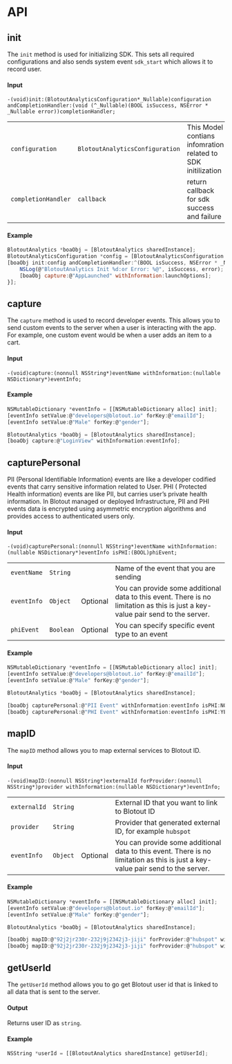 # API

## init
The `init` method is used for initializing SDK. This sets all required configurations and also sends system event `sdk_start` which allows it to record user.

#### Input
`-(void)init:(BlotoutAnalyticsConfiguration*_Nullable)configuration andCompletionHandler:(void (^_Nullable)(BOOL isSuccess, NSError * _Nullable error))completionHandler;`

|||||
|---|---|---|---|
| `configuration` | `BlotoutAnalyticsConfiguration` | This Model contians infomration related to SDK initilization |
| `completionHandler` | `callback` | return callback for sdk success and failure |

#### Example
```js
BlotoutAnalytics *boaObj = [BlotoutAnalytics sharedInstance];
BlotoutAnalyticsConfiguration *config = [BlotoutAnalyticsConfiguration configurationWithToken:@"token" withUrl:@"endPointUrl"];
[boaObj init:config andCompletionHandler:^(BOOL isSuccess, NSError * _Nonnull error) {
    NSLog(@"BlotoutAnalytics Init %d:or Error: %@", isSuccess, error);
    [boaObj capture:@"AppLaunched" withInformation:launchOptions]; 
}];
```

## capture
The `capture` method is used to record developer events. This allows you to send custom events to the server when a user is interacting with the app. For example, one custom event would be when a user adds an item to a cart.

#### Input
`-(void)capture:(nonnull NSString*)eventName withInformation:(nullable NSDictionary*)eventInfo;`

#### Example
```js
NSMutableDictionary *eventInfo = [[NSMutableDictionary alloc] init];
[eventInfo setValue:@"developers@blotout.io" forKey:@"emailId"];
[eventInfo setValue:@"Male" forKey:@"gender"];

BlotoutAnalytics *boaObj = [BlotoutAnalytics sharedInstance];
[boaObj capture:@"LoginView" withInformation:eventInfo];
```

## capturePersonal
PII (Personal Identifiable Information) events are like a developer codified events that carry sensitive information related to User.
PHI ( Protected Health information) events are like PII, but carries user’s private health information.
In Blotout managed or deployed Infrastructure, PII and PHI events data is encrypted using asymmetric encryption algorithms and provides access to authenticated users only.

#### Input
`-(void)capturePersonal:(nonnull NSString*)eventName withInformation:(nullable NSDictionary*)eventInfo isPHI:(BOOL)phiEvent;`

|||||
|---|---|---|---|
| `eventName` | `String` |  | Name of the event that you are sending |
| `eventInfo` | `Object` | Optional | You can provide some additional data to this event. There is no limitation as this is just a key-value pair send to the server. |
| `phiEvent` | `Boolean` | Optional | You can specify specific event type to an event|


#### Example
```js
NSMutableDictionary *eventInfo = [[NSMutableDictionary alloc] init];
[eventInfo setValue:@"developers@blotout.io" forKey:@"emailId"];
[eventInfo setValue:@"Male" forKey:@"gender"];

BlotoutAnalytics *boaObj = [BlotoutAnalytics sharedInstance];

[boaObj capturePersonal:@"PII Event" withInformation:eventInfo isPHI:NO];
[boaObj capturePersonal:@"PHI Event" withInformation:eventInfo isPHI:YES];
```


## mapID
The `mapID` method allows you to map external services to Blotout ID.

#### Input
`-(void)mapID:(nonnull NSString*)externalId forProvider:(nonnull NSString*)provider withInformation:(nullable NSDictionary*)eventInfo;`

|||||
|---|---|---|---|
| `externalId` | `String` |  | External ID that you want to link to Blotout ID |
| `provider` | `String` |  | Provider that generated external ID, for example `hubspot` |
| `eventInfo` | `Object` | Optional | You can provide some additional data to this event. There is no limitation as this is just a key-value pair send to the server. |

#### Example
```js
NSMutableDictionary *eventInfo = [[NSMutableDictionary alloc] init];
[eventInfo setValue:@"developers@blotout.io" forKey:@"emailId"];
[eventInfo setValue:@"Male" forKey:@"gender"];

BlotoutAnalytics *boaObj = [BlotoutAnalytics sharedInstance];

[boaObj mapID:@"92j2jr230r-232j9j2342j3-jiji" forProvider:@"hubspot" withInformation:NULL];
[boaObj mapID:@"92j2jr230r-232j9j2342j3-jiji" forProvider:@"hubspot" withInformation:eventInfo];

```

## getUserId
The `getUserId` method allows you to go get Blotout user id that is linked to all data that is sent to the server.

#### Output
Returns user ID as `string`.

#### Example
```js
NSString *userId = [[BlotoutAnalytics sharedInstance] getUserId];
```

